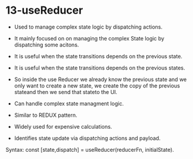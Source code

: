 # 13-useReducer

* Used to manage complex state logic by dispatching actions.
* It mainly focused on on managing the complex State logic by dispatching some acitons.
* It is useful when the state transitions depends on the previous state.
* It is useful when the state transitions depends on the previous states.
* So inside the use Reducer we already know the previous state and we only want to create a new state, 
  we create the copy of the previous stateand then we send that stateto the UI. 

* Can handle complex state managment logic.
* Similar to REDUX pattern.
* Widely used for expensive calculations.
* Identifies state update via dispatching actions and payload.

Syntax: const [state,dispatch] = useReducer(reducerFn, initialState).